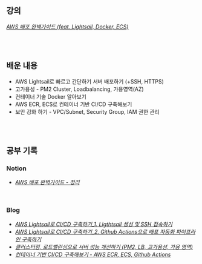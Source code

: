 ## 강의
[_AWS 배포 완벽가이드 (feat. Lightsail, Docker, ECS)_](https://www.inflearn.com/course/aws-%EB%B0%B0%ED%8F%AC-%EC%99%84%EB%B2%BD%EA%B0%80%EC%9D%B4%EB%93%9C)

<br/><br/>

## 배운 내용
* AWS Lightsail로 빠르고 간단하기 서버 배포하기 (+SSH, HTTPS)
* 고가용성 - PM2 Cluster, Loadbalancing, 가용영역(AZ)
* 컨테이너 기술 Docker 알아보기
* AWS ECR, ECS로 컨테이너 기반 CI/CD 구축해보기
* 보안 강화 하기 - VPC/Subnet, Security Group, IAM 권한 관리

<br/><br/>

## 공부 기록
### Notion
* [_AWS 배포 완벽가이드 - 정리_](https://www.notion.so/AWS-00d51fb7d1de40e399c9cf67aeeef397?pvs=4)

<br/>

### Blog
* [_AWS Lightsail로 CI/CD 구축하기_1. Ligthtsail 생성 및 SSH 접속하기_](https://93960028.tistory.com/110)  
* [_AWS Lightsail로 CI/CD 구축하기_2. Github Actions으로 배포 자동화 파이프라인 구축하기_](https://93960028.tistory.com/111)  
* [_클러스터링, 로드밸런싱으로 서버 성능 개선하기 (PM2, LB, 고가용성, 가용 영역)_](https://93960028.tistory.com/113)  
* [_컨테이너 기반 CI/CD 구축해보기 - AWS ECR, ECS, Github Actions_](https://93960028.tistory.com/112)
